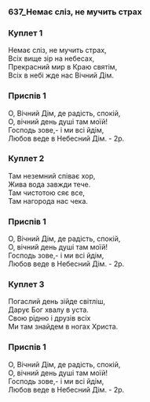 ### 637_Немає сліз, не мучить страх
### Куплет 1
Немає сліз, не мучить страх, <br/>Всіх вище зір на небесах, <br/>Прекрасний мир в Краю святім, <br/>Всіх в небі жде нас Вічний Дім.
### Приспів 1
О, Вічний Дім, де радість, спокій, <br/>О, вічний день душі там моїй! <br/>Господь зове,- і ми всі йдім, <br/>Любов веде в Небесний Дім. - 2р.
### Куплет 2
Там неземний співає хор, <br/>Жива вода завжди тече.<br/>Там чистотою сяє все, <br/>Там нагорода нас чека.
### Приспів 1
О, Вічний Дім, де радість, спокій, <br/>О, вічний день душі там моїй! <br/>Господь зове,- і ми всі йдім, <br/>Любов веде в Небесний Дім. - 2р.
### Куплет 3
Погаслий день зійде світліш, <br/>Дарує Бог хвалу в уста.<br/>Свою рідню і друзів всіх <br/>Ми там знайдем в ногах Христа.
### Приспів 1
О, Вічний Дім, де радість, спокій, <br/>О, вічний день душі там моїй! <br/>Господь зове,- і ми всі йдім, <br/>Любов веде в Небесний Дім. - 2р.
